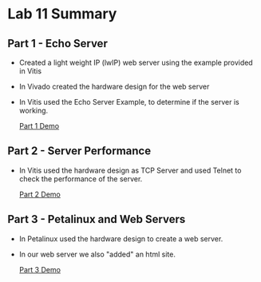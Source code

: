 # Lab 11 Summary

## Part 1 - Echo Server
- Created a light weight IP (lwIP) web server using the example provided in Vitis

- In Vivado created the hardware design for the web server

- In Vitis used the Echo Server Example, to determine if the server is working.

 	[Part 1 Demo](https://drive.google.com/file/d/10E1EO33UKs8by5sQet_O45h9O4HT1iju/view?usp=sharing)

## Part 2 - Server Performance

- In Vitis used the hardware design as TCP Server and used Telnet to check the performance of the server.

 	[Part 2 Demo](https://drive.google.com/file/d/1zsJIV9Ztd2-IFZlWdEKmyGOPWplCAkU8/view?usp=sharing)

## Part 3 - Petalinux and Web Servers

- In Petalinux used the hardware design to create a web server.

- In our web server we also "added" an html site.

 	[Part 3 Demo](https://drive.google.com/file/d/1gBQVMcAhpIV3lovE3DosGD3GAYfbNaNY/view?usp=sharing)